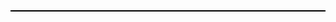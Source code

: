 <table border="1" cellspacing="0" bordercolor="#000000" width = "80%" style="border-collapse:collapse;">
